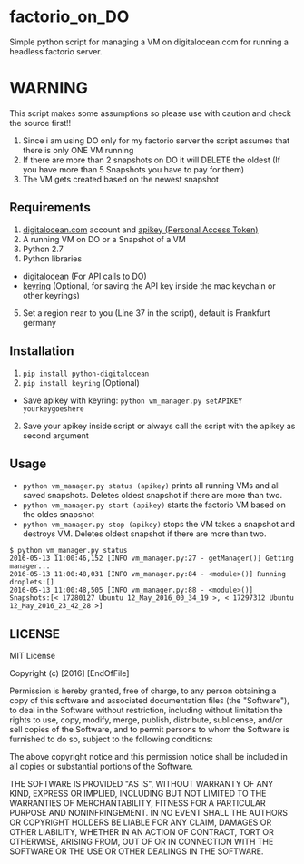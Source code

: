 # factorio_on_DO
Simple python script for managing a VM on digitalocean.com for running a headless factorio server.

# WARNING
This script makes some assumptions so please use with caution and check the source first!!

1. Since i am using DO only for my factorio server the script assumes that there is only ONE VM running
2. If there are more than 2 snapshots on DO it will DELETE the oldest (If you have more than 5 Snapshots you have to pay for them)
3. The VM gets created based on the newest snapshot

## Requirements
1. [digitalocean.com](digitalocean.com) account and [apikey (Personal Access Token)](https://www.digitalocean.com/community/tutorials/how-to-use-the-digitalocean-api-v2) 
2. A running VM on DO or a Snapshot of a VM
3. Python 2.7
4. Python libraries 
  * [digitalocean](https://github.com/koalalorenzo/python-digitalocean) (For API calls to DO)
  * [keyring](https://github.com/jaraco/keyring) (Optional, for saving the API key inside the mac keychain or other keyrings)
5. Set a region near to you (Line 37 in the script), default is Frankfurt germany

## Installation
1. `pip install python-digitalocean`
2. `pip install keyring` (Optional)
  * Save apikey with keyring: `python vm_manager.py setAPIKEY yourkeygoeshere`

2. Save your apikey inside script or always call the script with the apikey as second argument

## Usage
- `python vm_manager.py status (apikey)`   prints all running VMs and all saved snapshots. Deletes oldest snapshot if there are more than two.
- `python vm_manager.py start (apikey)`      starts the factorio VM based on the oldes snapshot
- `python vm_manager.py stop (apikey)`       stops the VM takes a snapshot and destroys VM. Deletes oldest snapshot if there are more than two.


```
$ python vm_manager.py status
2016-05-13 11:00:46,152 [INFO vm_manager.py:27 - getManager()] Getting manager...
2016-05-13 11:00:48,031 [INFO vm_manager.py:84 - <module>()] Running droplets:[]
2016-05-13 11:00:48,505 [INFO vm_manager.py:88 - <module>()] Snapshots:[< 17280127 Ubuntu 12_May_2016_00_34_19 >, < 17297312 Ubuntu 12_May_2016_23_42_28 >]
```

## LICENSE
MIT License

Copyright (c) [2016] [EndOfFile]

Permission is hereby granted, free of charge, to any person obtaining a copy
of this software and associated documentation files (the "Software"), to deal
in the Software without restriction, including without limitation the rights
to use, copy, modify, merge, publish, distribute, sublicense, and/or sell
copies of the Software, and to permit persons to whom the Software is
furnished to do so, subject to the following conditions:

The above copyright notice and this permission notice shall be included in all
copies or substantial portions of the Software.

THE SOFTWARE IS PROVIDED "AS IS", WITHOUT WARRANTY OF ANY KIND, EXPRESS OR
IMPLIED, INCLUDING BUT NOT LIMITED TO THE WARRANTIES OF MERCHANTABILITY,
FITNESS FOR A PARTICULAR PURPOSE AND NONINFRINGEMENT. IN NO EVENT SHALL THE
AUTHORS OR COPYRIGHT HOLDERS BE LIABLE FOR ANY CLAIM, DAMAGES OR OTHER
LIABILITY, WHETHER IN AN ACTION OF CONTRACT, TORT OR OTHERWISE, ARISING FROM,
OUT OF OR IN CONNECTION WITH THE SOFTWARE OR THE USE OR OTHER DEALINGS IN THE
SOFTWARE.